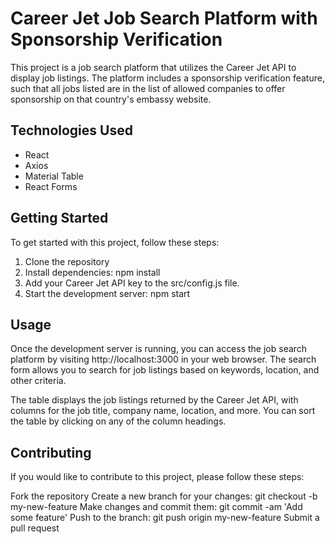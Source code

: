 # Career Jet Job Search Platform with Sponsorship Verification

This project is a job search platform that utilizes the Career Jet API to display job listings. The platform includes a sponsorship verification feature, such that all jobs listed are in the list of allowed companies to offer sponsorship on that country's embassy website.

## Technologies Used

* React
* Axios
* Material Table
* React Forms

## Getting Started

To get started with this project, follow these steps:

1. Clone the repository
2. Install dependencies: npm install
3. Add your Career Jet API key to the src/config.js file.
4. Start the development server: npm start

## Usage
Once the development server is running, you can access the job search platform by visiting http://localhost:3000 in your web browser. The search form allows you to search for job listings based on keywords, location, and other criteria.

The table displays the job listings returned by the Career Jet API, with columns for the job title, company name, location, and more. You can sort the table by clicking on any of the column headings.

## Contributing
If you would like to contribute to this project, please follow these steps:

Fork the repository
Create a new branch for your changes: git checkout -b my-new-feature
Make changes and commit them: git commit -am 'Add some feature'
Push to the branch: git push origin my-new-feature
Submit a pull request
